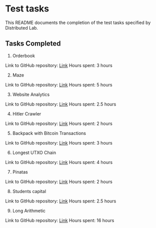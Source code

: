 # Test tasks

This README documents the completion of the test tasks specified by Distributed Lab.

## Tasks Completed

1. Orderbook

Link to GitHub repository: [Link](https://github.com/Dmytro-Hladkykh/Test-tasks/tree/main/1.%20Orderbook)
Hours spent: 3 hours

2. Maze

Link to GitHub repository: [Link](https://github.com/Dmytro-Hladkykh/Test-tasks/tree/main/2.%20Maze)
Hours spent: 5 hours

3. Website Analytics

Link to GitHub repository: [Link](https://github.com/Dmytro-Hladkykh/Test-tasks/tree/main/3.%20Website%20analytics)
Hours spent: 2.5 hours

4. Hitler Crawler

Link to GitHub repository: [Link](https://github.com/Dmytro-Hladkykh/Test-tasks/tree/main/4.%20Hitler%20crawler)
Hours spent: 2 hours

5. Backpack with Bitcoin Transactions

Link to GitHub repository: [Link](https://github.com/Dmytro-Hladkykh/Test-tasks/tree/main/5.%20Backpack%20with%20Bitcoin%20transactions)
Hours spent: 3 hours

6. Longest UTXO Chain

Link to GitHub repository: [Link](https://github.com/Dmytro-Hladkykh/Test-tasks/tree/main/6.%20The%20Longest%20UTXO%20chain)
Hours spent: 4 hours

7. Pinatas

Link to GitHub repository: [Link](https://github.com/Dmytro-Hladkykh/Test-tasks/tree/main/7.%20Pinatas)
Hours spent: 2 hours

8. Students capital

Link to GitHub repository: [Link](https://github.com/Dmytro-Hladkykh/Test-tasks/tree/main/8.%20Students%20capital)
Hours spent: 2.5 hours

9. Long Arithmetic

Link to GitHub repository: [Link](https://github.com/Dmytro-Hladkykh/Test-tasks/tree/main/9.%20Long%20Arithmetic)
Hours spent: 16 hours
